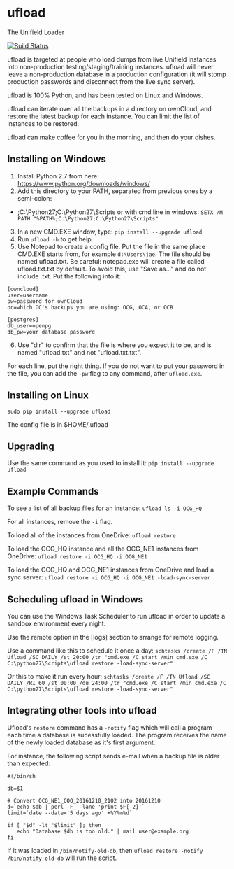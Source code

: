 # ufload
The Unifield Loader

[![Build Status](https://travis-ci.org/Unifield/ufload.svg?branch=master)](https://travis-ci.org/Unifield/ufload)

ufload is targeted at people who load dumps from live Unifield
instances into non-production testing/staging/training
instances. ufload will never leave a non-production database in a
production configuration (it will stomp production passwords and
disconnect from the live sync server).

ufload is 100% Python, and has been tested on Linux and Windows.

ufload can iterate over all the backups in a directory on ownCloud,
and restore the latest backup for each instance. You can limit the
list of instances to be restored.

ufload can make coffee for you in the morning, and then do your dishes.

## Installing on Windows

1. Install Python 2.7 from here: https://www.python.org/downloads/windows/
2. Add this directory to your PATH, separated from previous ones
by a semi-colon:
  * ;C:\Python27;C:\Python27\Scripts
  or with cmd line in windows:
   ```SETX /M PATH "%PATH%;C:\Python27;C:\Python27\Scripts"```
3. In a new CMD.EXE window, type: ```pip install --upgrade ufload```
4. Run ```ufload -h``` to get help.
5. Use Notepad to create a config file. Put the file in the same place CMD.EXE starts from, for example ```d:\Users\jae```. The file should be named ufload.txt. Be careful: notepad.exe will create a file called ufload.txt.txt by default. To avoid this, use "Save as..." and do not include .txt. Put the following into it:
```
[owncloud]
user=username
pw=password for ownCloud
oc=which OC's backups you are using: OCG, OCA, or OCB

[postgres]
db_user=openpg
db_pw=your database password
```
6. Use "dir" to confirm that the file is where you expect it to be, and is named "ufload.txt" and not "ufload.txt.txt".

For each line, put the right thing. If you do not want to put your
password in the file, you can add the ```-pw``` flag to any command,
after ```ufload.exe```.

## Installing on Linux

```sudo pip install --upgrade ufload```

The config file is in $HOME/.ufload

## Upgrading

Use the same command as you used to install it: ```pip install --upgrade ufload```

## Example Commands

To see a list of all backup files for an instance: ```ufload ls -i OCG_HQ```

For all instances, remove the ```-i``` flag.

To load all of the instances from OneDrive: ```ufload restore```

To load the OCG_HQ instance and all the OCG_NE1 instances from OneDrive: ```ufload restore -i OCG_HQ -i OCG_NE1```

To load the OCG_HQ and OCG_NE1 instances from OneDrive and load a sync server: ```ufload restore -i OCG_HQ -i OCG_NE1 -load-sync-server```

## Scheduling ufload in Windows

You can use the Windows Task Scheduler to run ufload in order to update a
sandbox environment every night.

Use the remote option in the [logs] section to arrange for remote logging.

Use a command like this to schedule it once a day: ```schtasks /create /F /TN Ufload /SC DAILY /st 20:00 /tr "cmd.exe /C start /min cmd.exe /C C:\python27\Scripts\ufload restore -load-sync-server"```

Or this to make it run every hour: ```schtasks /create /F /TN Ufload /SC DAILY /RI 60 /st 00:00 /du 24:00 /tr "cmd.exe /C start /min cmd.exe /C C:\python27\Scripts\ufload restore -load-sync-server"```

## Integrating other tools into ufload

Ufload's ```restore``` command has a ```-notify``` flag which will
call a program each time a database is sucessfully loaded. The program
receives the name of the newly loaded database as it's first argument.

For instance, the following script sends e-mail when a backup file is
older than expected:

```
#!/bin/sh

db=$1

# Convert OCG_NE1_COO_20161210_2102 into 20161210
d=`echo $db | perl -F_ -lane 'print $F[-2]'`
limit=`date --date='5 days ago' +%Y%m%d`

if [ "$d" -lt "$limit" ]; then
   echo "Database $db is too old." | mail user@example.org
fi
```

If it was loaded in ```/bin/notify-old-db```, then
```ufload restore -notify /bin/notify-old-db``` will run the script.
